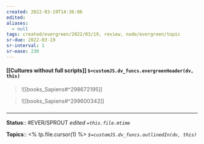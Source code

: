 ```yaml
---
created: 2022-03-19T14:36:06 
edited: 
aliases:
  - null
tags: created/evergreen/2022/03/19, review, node/evergreen/topic
sr-due: 2022-03-19
sr-interval: 1
sr-ease: 230
---
```


#### [[Cultures without full scripts]] `$=customJS.dv_funcs.evergreenHeader(dv, this)`


> ![[books_Sapiens#^298672195]]

> ![[books_Sapiens#^299600342]]



### <hr class="footnote"/>

**Status**:: #EVER/SPROUT
*edited `=this.file.mtime`*

**Topics**:: <% tp.file.cursor(1) %>
*`$=customJS.dv_funcs.outlinedIn(dv, this)`*
